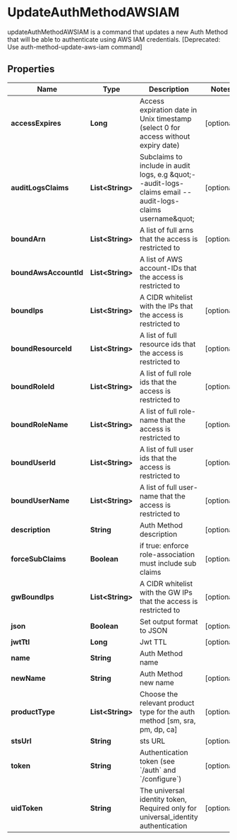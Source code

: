 

# UpdateAuthMethodAWSIAM

updateAuthMethodAWSIAM is a command that updates a new Auth Method that will be able to authenticate using AWS IAM credentials. [Deprecated: Use auth-method-update-aws-iam command]

## Properties

Name | Type | Description | Notes
------------ | ------------- | ------------- | -------------
**accessExpires** | **Long** | Access expiration date in Unix timestamp (select 0 for access without expiry date) |  [optional]
**auditLogsClaims** | **List&lt;String&gt;** | Subclaims to include in audit logs, e.g \&quot;--audit-logs-claims email --audit-logs-claims username\&quot; |  [optional]
**boundArn** | **List&lt;String&gt;** | A list of full arns that the access is restricted to |  [optional]
**boundAwsAccountId** | **List&lt;String&gt;** | A list of AWS account-IDs that the access is restricted to | 
**boundIps** | **List&lt;String&gt;** | A CIDR whitelist with the IPs that the access is restricted to |  [optional]
**boundResourceId** | **List&lt;String&gt;** | A list of full resource ids that the access is restricted to |  [optional]
**boundRoleId** | **List&lt;String&gt;** | A list of full role ids that the access is restricted to |  [optional]
**boundRoleName** | **List&lt;String&gt;** | A list of full role-name that the access is restricted to |  [optional]
**boundUserId** | **List&lt;String&gt;** | A list of full user ids that the access is restricted to |  [optional]
**boundUserName** | **List&lt;String&gt;** | A list of full user-name that the access is restricted to |  [optional]
**description** | **String** | Auth Method description |  [optional]
**forceSubClaims** | **Boolean** | if true: enforce role-association must include sub claims |  [optional]
**gwBoundIps** | **List&lt;String&gt;** | A CIDR whitelist with the GW IPs that the access is restricted to |  [optional]
**json** | **Boolean** | Set output format to JSON |  [optional]
**jwtTtl** | **Long** | Jwt TTL |  [optional]
**name** | **String** | Auth Method name | 
**newName** | **String** | Auth Method new name |  [optional]
**productType** | **List&lt;String&gt;** | Choose the relevant product type for the auth method [sm, sra, pm, dp, ca] |  [optional]
**stsUrl** | **String** | sts URL |  [optional]
**token** | **String** | Authentication token (see &#x60;/auth&#x60; and &#x60;/configure&#x60;) |  [optional]
**uidToken** | **String** | The universal identity token, Required only for universal_identity authentication |  [optional]




